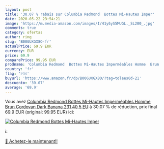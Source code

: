```yaml
---
layout: post
title: '30.07 % rabais sur Columbia Redmond  Bottes Mi-Hautes Imper'
date: 2020-05-22 23:54:21
image: 'https://m.media-amazon.com/images/I/41y6yS5MUGL._SL200_.jpg'
comments: true
category: ofertas
author: ring
slug: 'B00GUXGX8O-fr'
actualPrice: 69.9 EUR
currency: EUR
price: 69.9
comparePrice: 99.95 EUR
prodname: 'Columbia Redmond  Bottes Mi-Hautes Imperméables Homme  Brun  Cordovan  Dark Banana 231   40 5 EU'
country: 'fr'
flag: '🇫🇷'
buyurl: 'https://www.amazon.fr/dp/B00GUXGX8O/?tag=tolees0d-21'
descuento: '30.07'
average: '69.9'
---
```


Vous avez [Columbia Redmond  Bottes Mi-Hautes Imperméables Homme  Brun  Cordovan  Dark Banana 231   40 5 EU](https://www.amazon.fr/dp/B00GUXGX8O/?tag=tolees0d-21)  à  30.07 % de réduction, prix final  69.9 EUR (original: 99.95 EUR) ici:

[![Columbia Redmond  Bottes Mi-Hautes Imper](https://m.media-amazon.com/images/I/41y6yS5MUGL._SL200_.jpg)](https://www.amazon.fr/dp/B00GUXGX8O/?tag=tolees0d-21)

ℹ️:


[🛒 Achetez-le maintenant!!](https://www.amazon.fr/dp/B00GUXGX8O/?tag=tolees0d-21)
